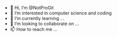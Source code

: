 - 👋 Hi, I’m @NotProGit
- 👀 I’m interested in computer science and coding
- 🌱 I’m currently learning ...
- 💞️ I’m looking to collaborate on ...
- 📫 How to reach me ...

<!---
NotProGit/NotProGit is a ✨ special ✨ repository because its `README.md` (this file) appears on your GitHub profile.
You can click the Preview link to take a look at your changes.
--->
